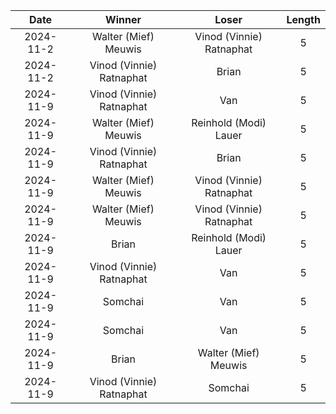 |Date|Winner|Loser|Length|
|:--:|:----:|:---:|:----:|
|2024-11-2|Walter (Mief) Meuwis|Vinod (Vinnie) Ratnaphat|5|
|2024-11-2|Vinod (Vinnie) Ratnaphat|Brian|5|
|2024-11-9|Vinod (Vinnie) Ratnaphat|Van|5|
|2024-11-9|Walter (Mief) Meuwis|Reinhold (Modi) Lauer|5|
|2024-11-9|Vinod (Vinnie) Ratnaphat|Brian|5|
|2024-11-9|Walter (Mief) Meuwis|Vinod (Vinnie) Ratnaphat|5|
|2024-11-9|Walter (Mief) Meuwis|Vinod (Vinnie) Ratnaphat|5|
|2024-11-9|Brian|Reinhold (Modi) Lauer|5|
|2024-11-9|Vinod (Vinnie) Ratnaphat|Van|5|
|2024-11-9|Somchai|Van|5|
|2024-11-9|Somchai|Van|5|
|2024-11-9|Brian|Walter (Mief) Meuwis|5|
|2024-11-9|Vinod (Vinnie) Ratnaphat|Somchai|5|
